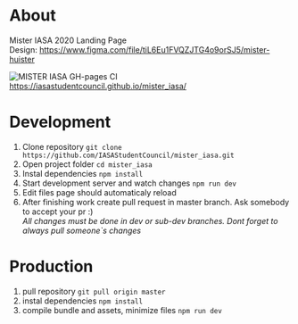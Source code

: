 # About
 Mister IASA 2020 Landing Page  
 Design: https://www.figma.com/file/tiL6Eu1FVQZJTG4o9orSJ5/mister-huister
 
 ![MISTER IASA GH-pages CI](https://github.com/IASAStudentCouncil/mister_iasa/workflows/MISTER%20IASA%20GH-pages%20CI/badge.svg)
 https://iasastudentcouncil.github.io/mister_iasa/

# Development
 1. Clone repository `git clone https://github.com/IASAStudentCouncil/mister_iasa.git`
 1. Open project folder `cd mister_iasa`
 1. Instal dependencies `npm install`
 1. Start development server and watch changes `npm run dev`
 1. Edit files page should automaticaly reload
 1. After finishing work create pull request in master branch. Ask somebody to accept your pr :)  
 _All changes must be done in dev or sub-dev branches. Dont forget to always pull someone`s changes_


# Production
 1. pull repository `git pull origin master`
 1. instal dependencies `npm install`
 1. compile bundle and assets, minimize files `npm run dev`
